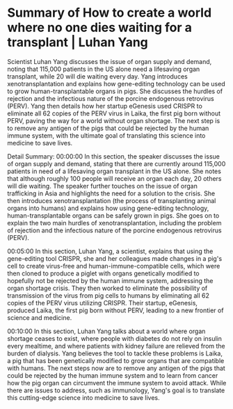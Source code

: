 # Summary of How to create a world where no one dies waiting for a transplant | Luhan Yang

Scientist Luhan Yang discusses the issue of organ supply and demand, noting that 115,000 patients in the US alone need a lifesaving organ transplant, while 20 will die waiting every day. Yang introduces xenotransplantation and explains how gene-editing technology can be used to grow human-transplantable organs in pigs. She discusses the hurdles of rejection and the infectious nature of the porcine endogenous retrovirus (PERV). Yang then details how her startup eGenesis used CRISPR to eliminate all 62 copies of the PERV virus in Laika, the first pig born without PERV, paving the way for a world without organ shortage. The next step is to remove any antigen of the pigs that could be rejected by the human immune system, with the ultimate goal of translating this science into medicine to save lives.

Detail Summary: 
00:00:00
In this section, the speaker discusses the issue of organ supply and demand, stating that there are currently around 115,000 patients in need of a lifesaving organ transplant in the US alone. She notes that although roughly 100 people will receive an organ each day, 20 others will die waiting. The speaker further touches on the issue of organ trafficking in Asia and highlights the need for a solution to the crisis. She then introduces xenotransplantation (the process of transplanting animal organs into humans) and explains how using gene-editing technology, human-transplantable organs can be safely grown in pigs. She goes on to explain the two main hurdles of xenotransplantation, including the problem of rejection and the infectious nature of the porcine endogenous retrovirus (PERV).

00:05:00
In this section, Luhan Yang, a scientist, explains that using the gene-editing tool CRISPR, she and her colleagues made changes in a pig's cell to create virus-free and human-immune-compatible cells, which were then cloned to produce a piglet with organs genetically modified to hopefully not be rejected by the human immune system, addressing the organ shortage crisis. They then worked to eliminate the possibility of transmission of the virus from pig cells to humans by eliminating all 62 copies of the PERV virus utilizing CRISPR. Their startup, eGenesis, produced Laika, the first pig born without PERV, leading to a new frontier of science and medicine.

00:10:00
In this section, Luhan Yang talks about a world where organ shortage ceases to exist, where people with diabetes do not rely on insulin every mealtime, and where patients with kidney failure are relieved from the burden of dialysis. Yang believes the tool to tackle these problems is Laika, a pig that has been genetically modified to grow organs that are compatible with humans. The next steps now are to remove any antigen of the pigs that could be rejected by the human immune system and to learn from cancer how the pig organ can circumvent the immune system to avoid attack. While there are issues to address, such as immunology, Yang's goal is to translate this cutting-edge science into medicine to save lives.

